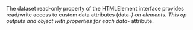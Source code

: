The dataset read-only property of the HTMLElement interface provides read/write access to custom data attributes (data-*) on elements. This op outputs and object with properties for each data-* attribute.